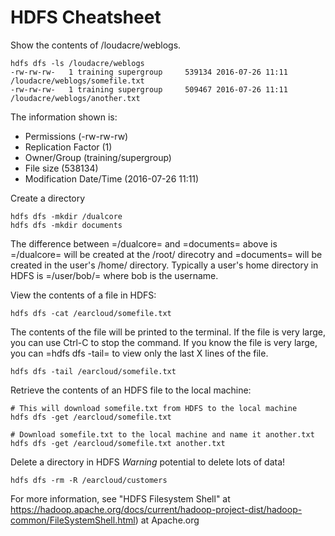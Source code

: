 # HDFS Cheatsheet

Show the contents of /loudacre/weblogs.

```
hdfs dfs -ls /loudacre/weblogs
-rw-rw-rw-   1 training supergroup     539134 2016-07-26 11:11 /loudacre/weblogs/somefile.txt
-rw-rw-rw-   1 training supergroup     509467 2016-07-26 11:11 /loudacre/weblogs/another.txt
```
The information shown is:

- Permissions (-rw-rw-rw)
- Replication Factor (1)
- Owner/Group (training/supergroup)
- File size (538134)
- Modification Date/Time (2016-07-26 11:11)

Create a directory

```
hdfs dfs -mkdir /dualcore 
hdfs dfs -mkdir documents
```

The difference between =/dualcore= and =documents= above is =/dualcore=
will be created at the /root/ direcotry and =documents= will be created
in the user's /home/ directory.  Typically a user's home directory in HDFS
is =/user/bob/= where bob is the username.

View the contents of a file in HDFS:

```
hdfs dfs -cat /earcloud/somefile.txt
```

The contents of the file will be printed to the terminal.  If the file is very
large, you can use Ctrl-C to stop the command.  If you know the file is very
large, you can =hdfs dfs -tail= to view only the last X lines of the file.

```
hdfs dfs -tail /earcloud/somefile.txt
```

Retrieve the contents of an HDFS file to the local machine:

```
# This will download somefile.txt from HDFS to the local machine
hdfs dfs -get /earcloud/somefile.txt

# Download somefile.txt to the local machine and name it another.txt
hdfs dfs -get /earcloud/somefile.txt another.txt
```

Delete a directory in HDFS *Warning* potential to delete lots of data!

```
hdfs dfs -rm -R /earcloud/customers
```

For more information, see "HDFS Filesystem Shell" at
https://hadoop.apache.org/docs/current/hadoop-project-dist/hadoop-common/FileSystemShell.html)
at Apache.org  

